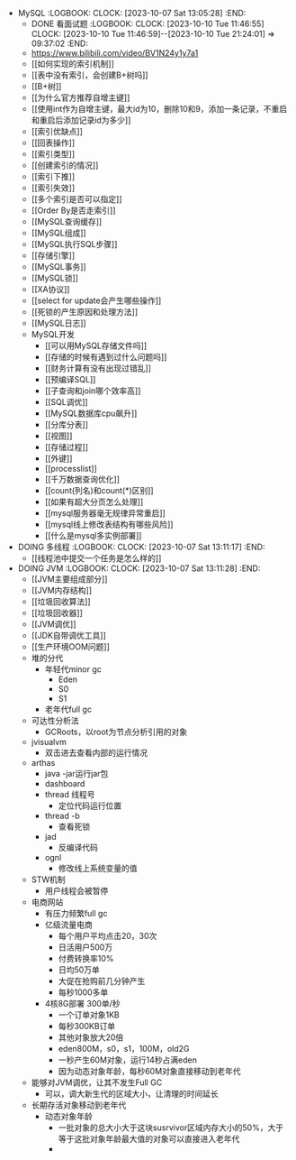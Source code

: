 - MySQL
  :LOGBOOK:
  CLOCK: [2023-10-07 Sat 13:05:28]
  :END:
	- DONE 看面试题
	  :LOGBOOK:
	  CLOCK: [2023-10-10 Tue 11:46:55]
	  CLOCK: [2023-10-10 Tue 11:46:59]--[2023-10-10 Tue 21:24:01] =>  09:37:02
	  :END:
	- https://www.bilibili.com/video/BV1N24y1y7a1
	- [[如何实现的索引机制]]
	- [[表中没有索引，会创建B+树吗]]
	- [[B+树]]
	- [[为什么官方推荐自增主键]]
	- [[使用int作为自增主键，最大id为10，删除10和9，添加一条记录，不重启和重启后添加记录id为多少]]
	- [[索引优缺点]]
	- [[回表操作]]
	- [[索引类型]]
	- [[创建索引的情况]]
	- [[索引下推]]
	- [[索引失效]]
	- [[多个索引是否可以指定]]
	- [[Order By是否走索引]]
	- [[MySQL查询缓存]]
	- [[MySQL组成]]
	- [[MySQL执行SQL步骤]]
	- [[存储引擎]]
	- [[MySQL事务]]
	- [[MySQL锁]]
	- [[XA协议]]
	- [[select for update会产生哪些操作]]
	- [[死锁的产生原因和处理方法]]
	- [[MySQL日志]]
	- MySQL开发
		- [[可以用MySQL存储文件吗]]
		- [[存储的时候有遇到过什么问题吗]]
		- [[财务计算有没有出现过错乱]]
		- [[预编译SQL]]
		- [[子查询和join哪个效率高]]
		- [[SQL调优]]
		- [[MySQL数据库cpu飙升]]
		- [[分库分表]]
		- [[视图]]
		- [[存储过程]]
		- [[外键]]
		- [[processlist]]
		- [[千万数据查询优化]]
		- [[count(列名)和count(*)区别]]
		- [[如果有超大分页怎么处理]]
		- [[mysql服务器毫无规律异常重启]]
		- [[mysql线上修改表结构有哪些风险]]
		- [[什么是mysql多实例部署]]
- DOING 多线程
  :LOGBOOK:
  CLOCK: [2023-10-07 Sat 13:11:17]
  :END:
	- [[线程池中提交一个任务是怎么样的]]
- DOING JVM
  :LOGBOOK:
  CLOCK: [2023-10-07 Sat 13:11:28]
  :END:
	- [[JVM主要组成部分]]
	- [[JVM内存结构]]
	- [[垃圾回收算法]]
	- [[垃圾回收器]]
	- [[JVM调优]]
	- [[JDK自带调优工具]]
	- [[生产环境OOM问题]]
	- 堆的分代
		- 年轻代minor gc
			- Eden
			- S0
			- S1
		- 老年代full gc
	- 可达性分析法
		- GCRoots，以root为节点分析引用的对象
	- jvisualvm
		- 双击进去查看内部的运行情况
	- arthas
		- java -jar运行jar包
		- dashboard
		- thread 线程号
			- 定位代码运行位置
		- thread -b
			- 查看死锁
		- jad
			- 反编译代码
		- ognl
			- 修改线上系统变量的值
	- STW机制
		- 用户线程会被暂停
	- 电商网站
		- 有压力频繁full gc
		- 亿级流量电商
			- 每个用户平均点击20，30次
			- 日活用户500万
			- 付费转换率10%
			- 日均50万单
			- 大促在抢购前几分钟产生
			- 每秒1000多单
		- 4核8G部署 300单/秒
			- 一个订单对象1KB
			- 每秒300KB订单
			- 其他对象放大20倍
			- eden800M，s0，s1，100M，old2G
			- 一秒产生60M对象，运行14秒占满eden
			- 因为动态对象年龄，每秒60M对象直接移动到老年代
	- 能够对JVM调优，让其不发生Full GC
		- 可以，调大新生代的区域大小，让清理的时间延长
	- 长期存活对象移动到老年代
		- 动态对象年龄
			- 一批对象的总大小大于这块susrvivor区域内存大小的50%，大于等于这批对象年龄最大值的对象可以直接进入老年代
			-